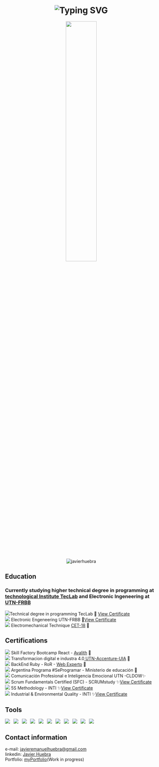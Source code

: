 <h1 align="center">
  <img src="https://readme-typing-svg.herokuapp.com?font=Fira+Code&size=25&pause=1000&color=2E5CF7&width=700&height=60&lines=Hi%2C+i'm+Javier+Huebra+-+Software+Developer" alt="Typing SVG" />
</h1>



<p align="center">
  <img width="45%" src="https://github-readme-streak-stats.herokuapp.com/?user=JavierHuebra&theme=radical&card_width=400&height=600&hide_border=true" />
  
</p>
<p align="center"> <img src="https://komarev.com/ghpvc/?username=javierhuebra&label=Profile%20views&color=153066&style=flat" alt="javierhuebra" /></p>


## Education
<div>

### Currently studying higher technical degree in programming at <a href="https://www.teclab.edu.ar">technological Institute TecLab</img></a> and Electronic Ingeneering at <a href="https://www.frbb.utn.edu.ar/frbb/index.php">UTN-FRBB</a>

![](https://us-central1-progress-markdown.cloudfunctions.net/progress/37)Technical degree in programming TecLab :hammer: <a href="https://drive.google.com/file/d/16mVMHUzFoOKX0TM-oum_9dE_VUWpWh-P/view?usp=sharing">View Certificate</a> 
<br>
![](https://us-central1-progress-markdown.cloudfunctions.net/progress/70) Electronic Engeneering UTN-FRBB :hammer:<a href="https://drive.google.com/file/d/1wIS5_IB_rNeV3ZTOAcYFjvTF7PxbDZv6/view?usp=sharing" >View Certificate</a> 
<br>
![](https://us-central1-progress-markdown.cloudfunctions.net/progress/100) Electromechanical Technique <a href="https://cet18.edu.ar/">CET-18</a>  :hammer:
<br>


## Certifications
![](https://us-central1-progress-markdown.cloudfunctions.net/progress/85) Skill Factory Bootcamp React - <a href="https://www.avalith.net/">Avalith</a> :hammer:
<br>
![](https://us-central1-progress-markdown.cloudfunctions.net/progress/60) Transformacion digital e industra 4.0<a href="https://www.uia.org.ar/RutaX/formacionTalento"> UTN-Accenture-UIA</a> :hammer:
<br>
![](https://us-central1-progress-markdown.cloudfunctions.net/progress/50) BackEnd Ruby - RoR - <a href="https://web-experto.com.ar/">Web Experto</a> :hammer:
<br>
![](https://us-central1-progress-markdown.cloudfunctions.net/progress/85) Argentina Programa #SeProgramar - Ministerio de educación :hammer:
<br>
![](https://us-central1-progress-markdown.cloudfunctions.net/progress/75) Comunicación Profesional e Inteligencia Emocional UTN -CLDOW:sparkles:
<br>
![](https://us-central1-progress-markdown.cloudfunctions.net/progress/100)  Scrum Fundamentals Certified (SFC) - SCRUMstudy :sparkles:<a href="https://www.scrumstudy.com/certification/verify?type=SFC&number=935780">View Certificate </a>
<br>
![](https://us-central1-progress-markdown.cloudfunctions.net/progress/100) 5S Methodology - INTI :sparkles:<a href="https://drive.google.com/file/d/1qLCpvZ1n2jeK9C98Eorr6j7GR9F3_FiU/view?usp=sharing">View Certificate</a> 
<br>
![](https://us-central1-progress-markdown.cloudfunctions.net/progress/100) Industrial & Environmental Quality - INTI :sparkles:<a href="https://drive.google.com/file/d/1l0iMnRAYrOVRLhsJZHRZHy1zyCy8N4_-/view?usp=sharing">View Certificate</a> 
<br>






<div>

## Tools

<p align="left">
  <img src="https://img.shields.io/badge/html5-%23E34F26.svg?style=for-the-badge&logo=html5&logoColor=white">&nbsp;&nbsp;
  <img src="https://img.shields.io/badge/css3-%231572B6.svg?style=for-the-badge&logo=css3&logoColor=white">&nbsp;&nbsp;
  <img src="https://img.shields.io/badge/javascript-%23323330.svg?style=for-the-badge&logo=javascript&logoColor=%23F7DF1E">&nbsp;&nbsp;
  <img src="https://img.shields.io/badge/C-%23000000.svg?style=for-the-badge&logo=C&logoColor=white">&nbsp;&nbsp;
  <img src="https://img.shields.io/badge/C++-%23000000.svg?style=for-the-badge&logo=C&logoColor=white">&nbsp;&nbsp;
   <img src="https://img.shields.io/badge/-ReactJS-61DAFB?logo=react&logoColor=gray&style=for-the-badge">&nbsp;&nbsp;
 <img src="https://img.shields.io/badge/postgresql-%2300f.svg?style=for-the-badge&logo=posgresql&logoColor=white">&nbsp;&nbsp;
  <img src="https://img.shields.io/badge/git-%23F05033.svg?style=for-the-badge&logo=git&logoColor=white">&nbsp;&nbsp;
  <img src="https://img.shields.io/badge/github-%23121011.svg?style=for-the-badge&logo=github&logoColor=white">&nbsp;&nbsp;
  <img src="https://img.shields.io/badge/NPM-%23000000.svg?style=for-the-badge&logo=npm&logoColor=white">&nbsp;&nbsp;
  <img src="https://img.shields.io/badge/FIREBASE-%23F05033.svg?style=for-the-badge&logo=firebase&logoColor=white">&nbsp;&nbsp;
</p>

</div>



## Contact information

e-mail:  javieremanuelhuebra@gmail.com
<br>
linkedin: <a href="https://www.linkedin.com/in/javieremanuelhuebra/"> Javier Huebra</a>
<br>
Portfolio: <a href="https://javierhuebra.github.io/curriculum/">myPortfolio</a>(Work in progress)


